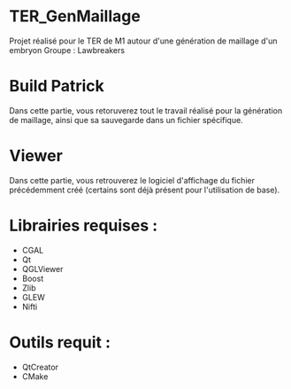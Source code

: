 # TER_GenMaillage
Projet réalisé pour le TER de M1 autour d'une génération de maillage d'un embryon
Groupe : Lawbreakers

# Build Patrick

Dans cette partie, vous retoruverez tout le travail réalisé pour la génération de maillage, ainsi que sa sauvegarde dans un fichier spécifique.

# Viewer

Dans cette partie, vous retrouverez le logiciel d'affichage du fichier précédemment créé (certains sont déjà présent pour l'utilisation de base).

# Librairies requises :
  - CGAL
  - Qt
  - QGLViewer
  - Boost
  - Zlib
  - GLEW
  - Nifti
  
# Outils requit :
  - QtCreator
  - CMake

